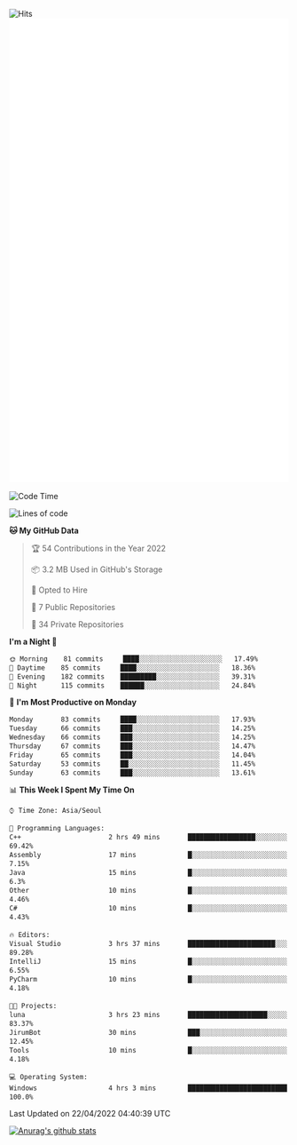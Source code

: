 ![Hits](https://hits.seeyoufarm.com/api/count/incr/badge.svg?url=https%3A%2F%2Fgithub.com%2Fkokose1234&count_bg=%2379C83D&title_bg=%23555555&icon=apple.svg&icon_color=%23E7E7E7&title=hits&edge_flat=false)
<br/>
![Metrics](https://github.com/kokose1234/kokose1234/blob/main/github-metrics.svg)

<!--START_SECTION:waka-->
![Code Time](http://img.shields.io/badge/Code%20Time-624%20hrs%2052%20mins-blue)

![Lines of code](https://img.shields.io/badge/From%20Hello%20World%20I%27ve%20Written-2%20Million%20lines%20of%20code-blue)

**🐱 My GitHub Data** 

> 🏆 54 Contributions in the Year 2022
 > 
> 📦 3.2 MB Used in GitHub's Storage 
 > 
> 💼 Opted to Hire
 > 
> 📜 7 Public Repositories 
 > 
> 🔑 34 Private Repositories  
 > 
**I'm a Night 🦉** 

```text
🌞 Morning    81 commits     ████░░░░░░░░░░░░░░░░░░░░░   17.49% 
🌆 Daytime    85 commits     ████░░░░░░░░░░░░░░░░░░░░░   18.36% 
🌃 Evening    182 commits    █████████░░░░░░░░░░░░░░░░   39.31% 
🌙 Night      115 commits    ██████░░░░░░░░░░░░░░░░░░░   24.84%

```
📅 **I'm Most Productive on Monday** 

```text
Monday       83 commits     ████░░░░░░░░░░░░░░░░░░░░░   17.93% 
Tuesday      66 commits     ███░░░░░░░░░░░░░░░░░░░░░░   14.25% 
Wednesday    66 commits     ███░░░░░░░░░░░░░░░░░░░░░░   14.25% 
Thursday     67 commits     ███░░░░░░░░░░░░░░░░░░░░░░   14.47% 
Friday       65 commits     ███░░░░░░░░░░░░░░░░░░░░░░   14.04% 
Saturday     53 commits     ██░░░░░░░░░░░░░░░░░░░░░░░   11.45% 
Sunday       63 commits     ███░░░░░░░░░░░░░░░░░░░░░░   13.61%

```


📊 **This Week I Spent My Time On** 

```text
⌚︎ Time Zone: Asia/Seoul

💬 Programming Languages: 
C++                      2 hrs 49 mins       █████████████████░░░░░░░░   69.42% 
Assembly                 17 mins             █░░░░░░░░░░░░░░░░░░░░░░░░   7.15% 
Java                     15 mins             █░░░░░░░░░░░░░░░░░░░░░░░░   6.3% 
Other                    10 mins             █░░░░░░░░░░░░░░░░░░░░░░░░   4.46% 
C#                       10 mins             █░░░░░░░░░░░░░░░░░░░░░░░░   4.43%

🔥 Editors: 
Visual Studio            3 hrs 37 mins       ██████████████████████░░░   89.28% 
IntelliJ                 15 mins             █░░░░░░░░░░░░░░░░░░░░░░░░   6.55% 
PyCharm                  10 mins             █░░░░░░░░░░░░░░░░░░░░░░░░   4.18%

🐱‍💻 Projects: 
luna                     3 hrs 23 mins       ████████████████████░░░░░   83.37% 
JirumBot                 30 mins             ███░░░░░░░░░░░░░░░░░░░░░░   12.45% 
Tools                    10 mins             █░░░░░░░░░░░░░░░░░░░░░░░░   4.18%

💻 Operating System: 
Windows                  4 hrs 3 mins        █████████████████████████   100.0%

```


 Last Updated on 22/04/2022 04:40:39 UTC
<!--END_SECTION:waka-->

[![Anurag's github stats](https://github-readme-stats.vercel.app/api?username=kokose1234&theme=dracula)](https://github.com/anuraghazra/github-readme-stats)



	
